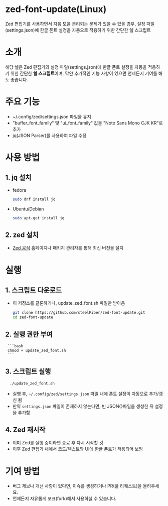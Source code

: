 # zed-font-update(Linux)
 Zed 편집기를 사용하면서 자음 모음 분리되는 문제가 있을 수 있을 경우, 
 설정 파일(settings.json)에 한글 폰트 설정을 자동으로 적용하기 위한 간단한 쉘 스크립트

# 소개
해당 쉘은 Zed 편집기의 설정 파일(settings.json)에 한글 폰트 설정을 자동을 적용하기 위한 간단한 **쉘 스크립트**이며, 막얀 추가적인 기능 사항이 있으면 언제든지 기여를 해도 좋습니다.

# 주요 기능
 * ~/.config/zed/settings.json 파일을 유지
 * "buffer_font_family" 및 "ui_font_family" 값을 "Noto Sans Mono CJK KR"로 추가
 * jq(JSON Parser)를 사용하여 파일 수정
   
# 사용 방법
## 1. jq 설치
 * fedora
   ```bash
   sudo dnf install jq
   ```
 * Ubuntu/Debian
   ```bash
   sudo apt-get install jq
   ```
## 2. zed 설치
 * [Zed 공식](https://zed.dev/) 홈페이지나 패키지 관리자를 통해 최신 버전을 설치

# 실행
## 1. 스크립트 다운로드
   * 이 저장소를 클론하거나, update_zed_font.sh 파일만 받아옴
     ```bash
     git clone https://github.com/steelPiber/zed-font-update.git
     cd zed-font-update
     ```
## 2. 실행 권한 부여
     ```bash
     chmod + update_zed_font.sh 
     ```
## 3. 스크립트 실행
   ```bash
     ./update_zed_font.sh 
   ```
   * 실행 후, `~/.config/zed/settings.json` 파일 내에 폰트 설정이 자동으로 추가/갱신 됨
   * 만약 `settings.json` 파일이 존재하지 않는다면, 빈 JSON{}파일을 생성한 뒤 설정을 추가함
## 4. Zed 재시작
   * 이미 Zed를 실행 중이라면 종료 후 다시 시작할 것
   * 이후 Zed 편집기 내에서 코드/텍스트와 UI에 한글 폰트가 적용되어 보임

# 기여 방법
  * 버그 제보나 개선 사항이 있다면, 이슈를 생성하거나 PR(풀 리퀘스트)을 올려주세요.
  * 언제든지 자유롭게 포크(fork)해서 사용하실 수 있습니다.
